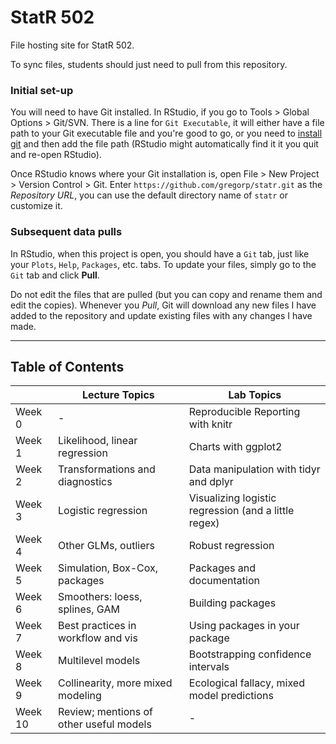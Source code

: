 StatR 502
=====

File hosting site for StatR 502.

To sync files, students should just need to pull from this repository. 

### Initial set-up

You will need to have Git installed. In RStudio, if you go to Tools > Global Options > Git/SVN. There is a line for `Git Executable`, it will either have a file path to your Git executable file and you're good to go, or you need to [install git](https://git-scm.com/downloads) and then add the file path (RStudio might automatically find it it you quit and re-open RStudio).

Once RStudio knows where your Git installation is, open File > New Project > Version Control > Git. Enter `https://github.com/gregorp/statr.git` as the *Repository URL*, you can use the default directory name of `statr` or customize it.

### Subsequent data pulls

In RStudio, when this project is open, you should have a `Git` tab, just like your `Plots`, `Help`, `Packages`, etc. tabs. To update your files, simply go to the `Git` tab and click **Pull**.

Do not edit the files that are pulled (but you can copy and rename them and edit the copies). Whenever you *Pull*, Git will download any new files I have added to the repository and update existing files with any changes I have made.

---

## Table of Contents

|         | Lecture Topics                          | Lab Topics                                           |
|---------|-----------------------------------------|------------------------------------------------------|
| Week 0  | -                                       | Reproducible Reporting with knitr                    |
| Week 1  | Likelihood, linear regression           | Charts with ggplot2                                  |
| Week 2  | Transformations and diagnostics         | Data manipulation with tidyr and dplyr               |
| Week 3  | Logistic regression                     | Visualizing logistic regression (and a little regex) |
| Week 4  | Other GLMs, outliers                    | Robust regression                                    |
| Week 5  | Simulation, Box-Cox, packages           | Packages and documentation                           |
| Week 6  | Smoothers: loess, splines, GAM          | Building packages                                    |
| Week 7  | Best practices in workflow and vis      | Using packages in your package                       |
| Week 8  | Multilevel models                       | Bootstrapping confidence intervals                   |
| Week 9  | Collinearity, more mixed modeling       | Ecological fallacy, mixed model predictions          |
| Week 10 | Review; mentions of other useful models | -                                                    |

